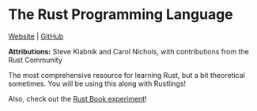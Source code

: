 # The Rust Programming Language

[Website](https://doc.rust-lang.org/book/) | [GitHub](https://github.com/rust-lang/book)

**Attributions:** Steve Klabnik and Carol Nichols, with contributions from the Rust Community

The most comprehensive resource for learning Rust, but a bit theoretical sometimes. You will be using this along with Rustlings!

Also, check out the [Rust Book experiment](https://rust-book.cs.brown.edu/)!

